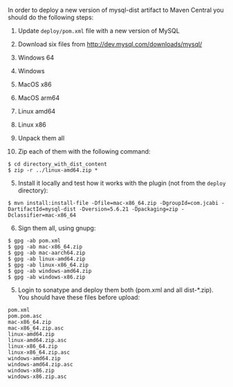 In order to deploy a new version of mysql-dist artifact to Maven Central you should do the following steps:

 1. Update `deploy/pom.xml` file with a new version of MySQL

 2. Download six files from http://dev.mysql.com/downloads/mysql/

   1. Windows 64
   2. Windows
   3. MacOS x86
   3. MacOS arm64
   4. Linux amd64
   5. Linux x86

 3. Unpack them all

 4. Zip each of them with the following command:

```
$ cd directory_with_dist_content
$ zip -r ../linux-amd64.zip *
```

 5. Install it locally and test how it works with the plugin (not from the `deploy` directory):

```
$ mvn install:install-file -Dfile=mac-x86_64.zip -DgroupId=com.jcabi -DartifactId=mysql-dist -Dversion=5.6.21 -Dpackaging=zip -Dclassifier=mac-x86_64
```

 6. Sign them all, using gnupg:

```
$ gpg -ab pom.xml
$ gpg -ab mac-x86_64.zip
$ gpg -ab mac-aarch64.zip
$ gpg -ab linux-amd64.zip
$ gpg -ab linux-x86_64.zip
$ gpg -ab windows-amd64.zip
$ gpg -ab windows-x86.zip
```

 5. Login to sonatype and deploy them both (pom.xml and all dist-*.zip). You
 should have these files before upload:

```
pom.xml
pom.pom.asc
mac-x86_64.zip
mac-x86_64.zip.asc
linux-amd64.zip
linux-amd64.zip.asc
linux-x86_64.zip
linux-x86_64.zip.asc
windows-amd64.zip
windows-amd64.zip.asc
windows-x86.zip
windows-x86.zip.asc
```
